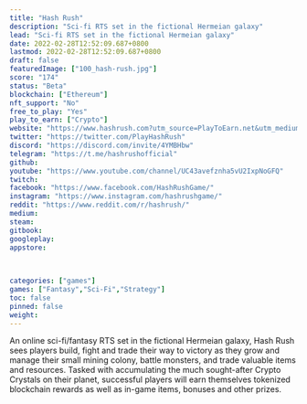 ```yaml
---
title: "Hash Rush"
description: "Sci-fi RTS set in the fictional Hermeian galaxy"
lead: "Sci-fi RTS set in the fictional Hermeian galaxy"
date: 2022-02-28T12:52:09.687+0800
lastmod: 2022-02-28T12:52:09.687+0800
draft: false
featuredImage: ["100_hash-rush.jpg"]
score: "174"
status: "Beta"
blockchain: ["Ethereum"]
nft_support: "No"
free_to_play: "Yes"
play_to_earn: ["Crypto"]
website: "https://www.hashrush.com?utm_source=PlayToEarn.net&utm_medium=organic&utm_campaign=gamepage"
twitter: "https://twitter.com/PlayHashRush"
discord: "https://discord.com/invite/4YMBHbw"
telegram: "https://t.me/hashrushofficial"
github: 
youtube: "https://www.youtube.com/channel/UC43avefznha5vU2IxpNoGFQ"
twitch: 
facebook: "https://www.facebook.com/HashRushGame/"
instagram: "https://www.instagram.com/hashrushgame/"
reddit: "https://www.reddit.com/r/hashrush/"
medium: 
steam: 
gitbook: 
googleplay: 
appstore: 

  
    
categories: ["games"]
games: ["Fantasy","Sci-Fi","Strategy"]
toc: false
pinned: false
weight: 
---
```

An online sci-fi/fantasy RTS set in the fictional Hermeian galaxy, Hash Rush sees players build, fight and trade their way to victory as they grow and manage their small mining colony, battle monsters, and trade valuable items and resources. Tasked with accumulating the much sought-after Crypto Crystals on their planet, successful players will earn themselves tokenized blockchain rewards as well as in-game items, bonuses and other prizes.